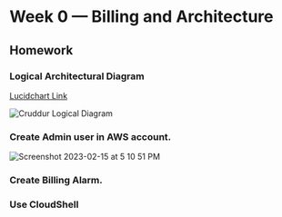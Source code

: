 # Week 0 — Billing and Architecture

## Homework

### Logical Architectural Diagram

[Lucidchart Link](https://lucid.app/lucidchart/636971e6-bc31-48ac-8e87-1900f89f96e2/edit?viewport_loc=-76%2C24%2C2219%2C1224%2C0_0&invitationId=inv_ff1f5fbc-dd5c-4753-8378-a2939af6cf1b)

![Cruddur Logical Diagram](https://user-images.githubusercontent.com/125124581/219012672-5473eb85-0231-4610-912c-2bbf10659f00.jpeg)

### Create Admin user in AWS account.
![Screenshot 2023-02-15 at 5 10 51 PM](https://user-images.githubusercontent.com/125124581/219017940-181af650-4e15-4e50-814b-497369f5d0cf.png)


### Create Billing Alarm.

### Use CloudShell
